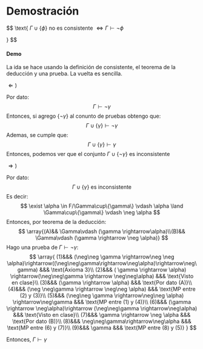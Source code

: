 # Demostración

$$
\text{ $\Gamma \cup \{\phi\}$ no es consistente $\Leftrightarrow \Gamma \vdash \neg \phi$

}
$$

#### Demo

La ida se hace usando la definición de consistente, el teorema de la deducción y una prueba. La vuelta es sencilla.

$\Leftarrow )$

Por dato:
$$
\Gamma \vdash \neg\gamma
$$
Entonces, si agrego $\{\neg \gamma\}$ al conunto de pruebas obtengo que:
$$
\Gamma \cup \{ \gamma\} \vdash \neg\gamma
$$
Ademas, se cumple que:
$$
\Gamma \cup \{\gamma\} \vdash  \gamma
$$
Entonces, podemos ver que el conjunto $\Gamma \cup \{\neg \gamma\}$ es inconsistente

$\Rightarrow)$

Por dato:
$$
\Gamma\cup\{\gamma\} \text{ es inconsistente}
$$
Es decir:
$$
\exist \alpha \in F/\Gamma\cup\{\gamma\} \vdash \alpha \land \Gamma\cup\{\gamma\} \vdash \neg \alpha
$$
Entonces, por teorema de la deducción:
$$
\array{(A)&& \Gamma\vdash (\gamma \rightarrow\alpha)\\(B)&& \Gamma\vdash (\gamma \rightarrow \neg \alpha)}
$$
Hago una prueba de $\Gamma \vdash \neg\gamma$:
$$
\array{
(1)&&& (\neg\neg \gamma \rightarrow\neg \neg \alpha)\rightarrow((\neg\neg\gamma\rightarrow\neg\alpha)\rightarrow\neg\gamma) &&& \text{Axioma 3}\\
(2)&&& ( \gamma \rightarrow \alpha) \rightarrow(\neg\neg\gamma \rightarrow \neg\neg\alpha) &&& \text{Visto en clase}\\
(3)&&& (\gamma \rightarrow \alpha) &&& \text{Por dato (A)}\\
(4)&&& (\neg \neg\gamma \rightarrow \neg\neg \alpha) &&& \text{MP entre (2) y (3)}\\
(5)&&& (\neg\neg \gamma \rightarrow\neg\neg \alpha) \rightarrow\neg\gamma &&& \text{MP entre (1) y (4)}\\
(6)&&& (\gamma \rightarrow \neg\alpha)\rightarrow (\neg\neg\gamma \rightarrow\neg\alpha) &&& \text{Visto en clase}\\
(7)&&& \gamma \rightarrow \neg \alpha &&& \text{Por dato (B)}\\
(8)&&& \neg\neg\gamma\rightarrow\neg\alpha &&& \text{MP entre (6) y (7)}\\
(9)&&& \gamma &&& \text{MP entre (8) y (5)}
}
$$


Entonces, $\Gamma \vdash \gamma$

